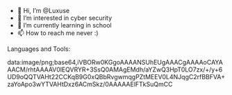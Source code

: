 - 👋 Hi, I’m @Luxuse
- 👀 I’m interested in cyber security
- 🌱 I’m currently learning in school
- 📫 How to reach me never :)

<!---
Luxuse/Luxuse is a ✨ special ✨ repository because its `README.md` (this file) appears on your GitHub profile.
You can click the Preview link to take a look at your changes.
--->


Languages and Tools:

data:image/png;base64,iVBORw0KGgoAAAANSUhEUgAAACgAAAAoCAYAAACM/rhtAAAAV0lEQVRYR+3SsQ0AMAgEMdh/aYZwQ3HpT0LO7zx/+/y+6UD9oQQTVAHt22CCKqB9G0xQBbRvgwmqgPZtMEEV0L4NJqgC2rfBBFVA+zaYoApo3wYTVAHtDxz6ACmSkz/0AAAAAElFTkSuQmCC
